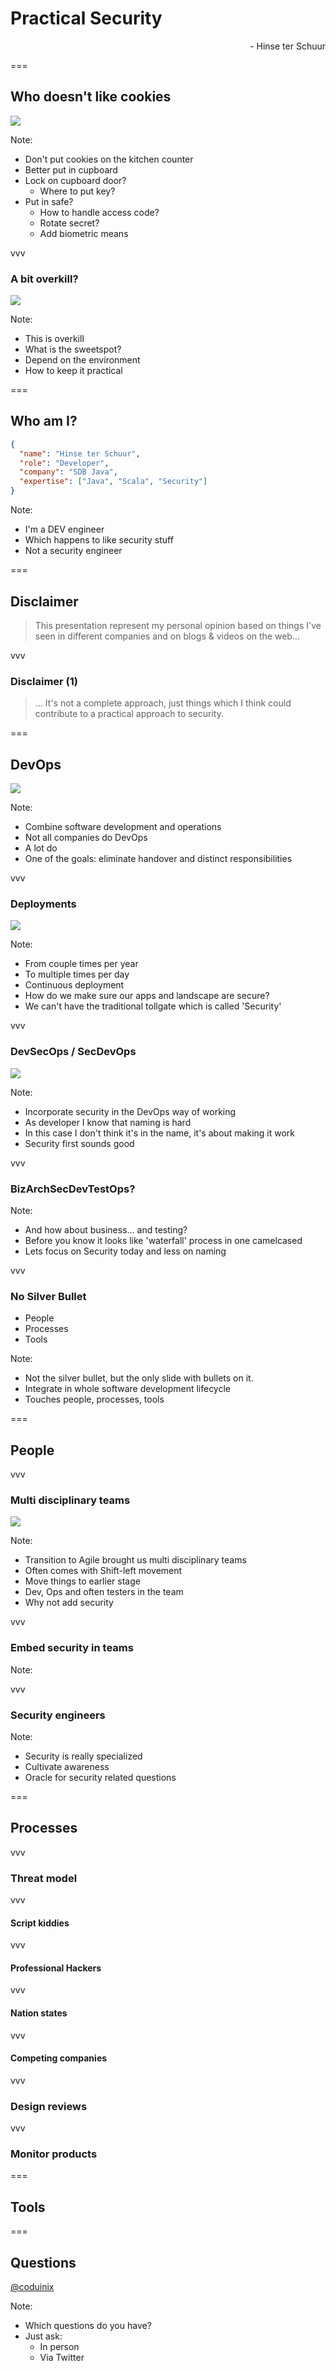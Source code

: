 
# Practical Security

<div align="right">- Hinse ter Schuur</div>

===

## Who doesn't like cookies
<img class='stretch' src='/images/pixabay/cookie-3790631_1280.jpg'/>

Note:
* Don't put cookies on the kitchen counter
* Better put in cupboard
* Lock on cupboard door?
  * Where to put key? 
* Put in safe?
  * How to handle access code?
  * Rotate secret?
  * Add biometric means

vvv

### A bit overkill?
<img class='stretch' src='/images/pixabay/safe-913452_1280.jpg'/>

Note:
* This is overkill
* What is the sweetspot?
* Depend on the environment
* How to keep it practical

===

## Who am I?
```json
{
  "name": "Hinse ter Schuur",
  "role": "Developer",
  "company": "SDB Java",
  "expertise": ["Java", "Scala", "Security"]
}
```

Note:
* I'm a DEV engineer
* Which happens to like security stuff
* Not a security engineer

===

## Disclaimer 
> This presentation represent my personal opinion based on things I've seen in different companies and on blogs & videos on the web...

vvv

### Disclaimer (1)
> ... It's not a complete approach, just things which I think could contribute to a practical approach to security.

===

## DevOps
<img class='stretch' src='/images/pixabay/server-1235959_1280.jpg'/>

Note:
* Combine software development and operations
* Not all companies do DevOps
* A lot do
* One of the goals: eliminate handover and distinct responsibilities

vvv

### Deployments
<img class='stretch' src='/images/pixabay/notfound.jpg'/>

Note:
* From couple times per year
* To multiple times per day
* Continuous deployment 
* How do we make sure our apps and landscape are secure?
* We can't have the traditional tollgate which is called 'Security'

vvv

### DevSecOps / SecDevOps
<img class='stretch' src='/images/pixabay/notfound.jpg'/>

Note:
* Incorporate security in the DevOps way of working
* As developer I know that naming is hard
* In this case I don't think it's in the name, it's about making it work
* Security first sounds good

vvv

### BizArchSecDevTestOps? 
<!-- .element: class="no-caps" -->

Note:
* And how about business... and testing?
* Before you know it looks like 'waterfall' process in one camelcased
* Lets focus on Security today and less on naming

vvv

### No Silver Bullet
* People
* Processes
* Tools

Note:
* Not the silver bullet, but the only slide with bullets on it.
* Integrate in whole software development lifecycle
* Touches people, processes, tools

===

## People

vvv

### Multi disciplinary teams
<img class='stretch' src='/images/pixabay/notfound.jpg'/>

Note:
* Transition to Agile brought us multi disciplinary teams
* Often comes with Shift-left movement
* Move things to earlier stage
* Dev, Ops and often testers in the team
* Why not add security

vvv

### Embed security in teams

Note:

vvv

### Security engineers

Note:
* Security is really specialized
* Cultivate awareness
* Oracle for security related questions

===

## Processes

vvv

### Threat model

vvv

#### Script kiddies

vvv

#### Professional Hackers

vvv

#### Nation states

vvv

#### Competing companies

vvv

### Design reviews

vvv

### Monitor products

===

## Tools


===

## Questions
[@coduinix](https://twitter.com/coduinix)

Note:
* Which questions do you have?
* Just ask:
  * In person
  * Via Twitter